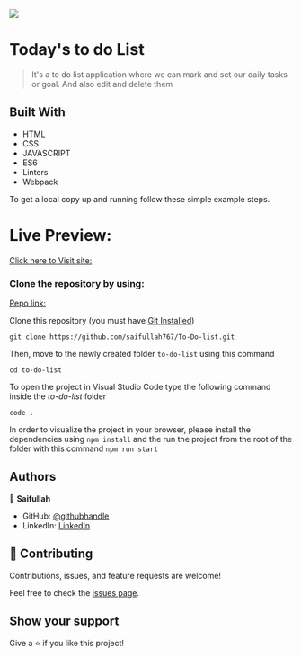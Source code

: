 ![](https://img.shields.io/badge/Microverse-blueviolet)

# Today's to do List

> It's a to do list application where we can mark and set our daily tasks or goal. And also edit and delete them

## Built With

- HTML
- CSS
- JAVASCRIPT
- ES6
- Linters
- Webpack


To get a local copy up and running follow these simple example steps.

# Live Preview:
[Click here to Visit site:](https://62a0b6aa49f5410308469bf8--calm-dragon-c914a6.netlify.app/)

### Clone the repository by using:

[Repo link:](https://github.com/saifullah767/To-Do-list.git)

Clone this repository (you must have [Git Installed](https://github.com/saifullah767/To-Do-list.git))

`git clone https://github.com/saifullah767/To-Do-list.git`

Then, move to the newly created folder `to-do-list` using this command

`cd to-do-list`

To open the project in Visual Studio Code type the following command inside the _to-do-list_ folder

`code .`

In order to visualize the project in your browser, please install the dependencies using `npm install` and the run the project from the root of the folder with this command `npm run start`

## Authors

👤 **Saifullah**

- GitHub: [@githubhandle](https://github.com/saifullah767)
- LinkedIn: [LinkedIn](https://www.linkedin.com/in/saifullah-khan-b0637b169)


## 🤝 Contributing

Contributions, issues, and feature requests are welcome!

Feel free to check the [issues page](../../issues/).

## Show your support

Give a ⭐️ if you like this project!
